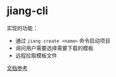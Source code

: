 # jiang-cli

实现的功能：

- 通过 `jiang create <name>` 命令启动项目
- 询问用户需要选择需要下载的模板
- 远程拉取模板文件

[文档参考](https://blog.junfeng530.xyz/docs/%E5%89%8D%E7%AB%AF/%E5%B7%A5%E7%A8%8B%E5%8C%96/%E6%9E%84%E5%BB%BA%E8%84%9A%E6%89%8B%E6%9E%B6CLI.html)
